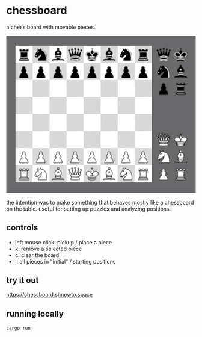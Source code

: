 # chessboard

a chess board with movable pieces.

![grey and white chess board, grey and white pieces each in their starting positions and a selection menu of each piece along the right edge of the board](/img/board.png)

the intention was to make something that behaves mostly like a chessboard on the table. useful for setting up puzzles and analyzing positions.

## controls

- left mouse click: pickup / place a piece
- x: remove a selected piece
- c: clear the board
- i: all pieces in "initial" / starting positions

## try it out

<https://chessboard.shnewto.space>

## running locally

```rust
cargo run
```
